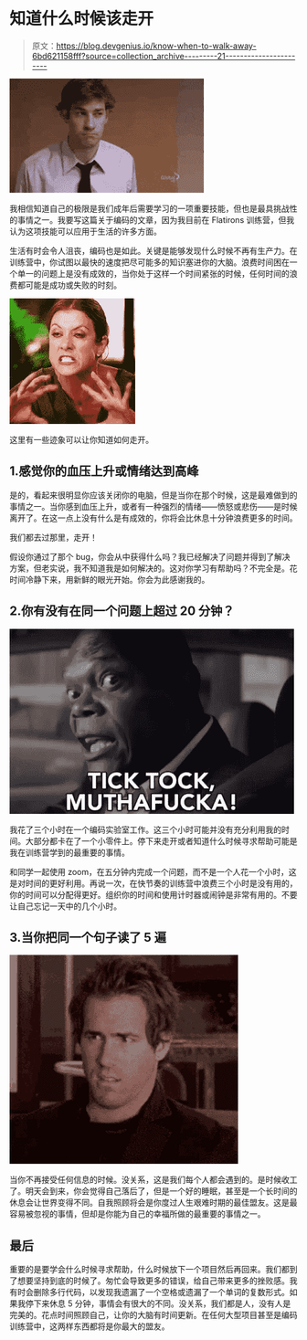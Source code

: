 # 知道什么时候该走开

> 原文：<https://blog.devgenius.io/know-when-to-walk-away-6bd621158fff?source=collection_archive---------21----------------------->

![](img/8ec2245a489ce99aa98d6c064e1f271b.png)

我相信知道自己的极限是我们成年后需要学习的一项重要技能，但也是最具挑战性的事情之一。我要写这篇关于编码的文章，因为我目前在 Flatirons 训练营，但我认为这项技能可以应用于生活的许多方面。

生活有时会令人沮丧，编码也是如此。关键是能够发现什么时候不再有生产力。在训练营中，你试图以最快的速度把尽可能多的知识塞进你的大脑。浪费时间困在一个单一的问题上是没有成效的，当你处于这样一个时间紧张的时候，任何时间的浪费都可能是成功或失败的时刻。

![](img/0cacf1181abee86dfd98307cc17629a3.png)

这里有一些迹象可以让你知道如何走开。

## 1.感觉你的血压上升或情绪达到高峰

是的，看起来很明显你应该关闭你的电脑，但是当你在那个时候，这是最难做到的事情之一。当你感到血压上升，或者有一种强烈的情绪——愤怒或悲伤——是时候离开了。在这一点上没有什么是有成效的，你将会比休息十分钟浪费更多的时间。

我们都去过那里，走开！

假设你通过了那个 bug，你会从中获得什么吗？我已经解决了问题并得到了解决方案，但老实说，我不知道我是如何解决的。这对你学习有帮助吗？不完全是。花时间冷静下来，用新鲜的眼光开始。你会为此感谢我的。

## 2.你有没有在同一个问题上超过 20 分钟？

![](img/79320f91aa34ee32cfce49e733d7c825.png)

我花了三个小时在一个编码实验室工作。这三个小时可能并没有充分利用我的时间。大部分都卡在了一个小零件上。停下来走开或者知道什么时候寻求帮助可能是我在训练营学到的最重要的事情。

和同学一起使用 zoom，在五分钟内完成一个问题，而不是一个人花一个小时，这是对时间的更好利用。再说一次，在快节奏的训练营中浪费三个小时是没有用的，你的时间可以分配得更好。组织你的时间和使用计时器或闹钟是非常有用的。不要让自己忘记一天中的几个小时。

## 3.当你把同一个句子读了 5 遍

![](img/7ba450bb5f5e04e96acb1811cc78e2b0.png)

当你不再接受任何信息的时候。没关系，这是我们每个人都会遇到的。是时候收工了。明天会到来，你会觉得自己落后了，但是一个好的睡眠，甚至是一个长时间的休息会让世界变得不同。自我照顾将会是你度过人生艰难时期的最佳盟友。这是最容易被忽视的事情，但却是你能为自己的幸福所做的最重要的事情之一。

## 最后

重要的是要学会什么时候寻求帮助，什么时候放下一个项目然后再回来。我们都到了想要坚持到底的时候了。匆忙会导致更多的错误，给自己带来更多的挫败感。我有时会删除多行代码，以发现我遗漏了一个空格或遗漏了一个单词的复数形式。如果我停下来休息 5 分钟，事情会有很大的不同。没关系，我们都是人，没有人是完美的。花点时间照顾自己，让你的大脑有时间更新。在任何大型项目甚至是编码训练营中，这两样东西都将是你最大的盟友。